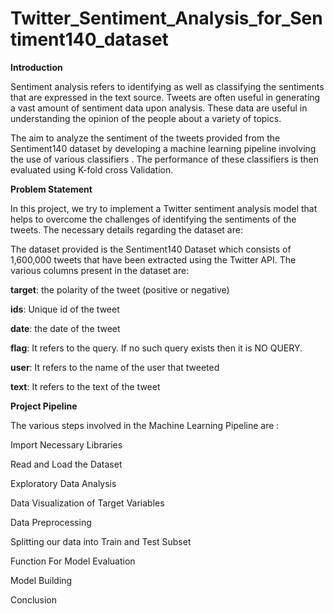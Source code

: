 # Twitter_Sentiment_Analysis_for_Sentiment140_dataset

**Introduction**

Sentiment analysis refers to identifying as well as classifying the sentiments that are expressed in the text source. Tweets are often useful in generating a vast amount of sentiment data upon analysis. These data are useful in understanding the opinion of the people about a variety of topics.

The aim to analyze the sentiment of the tweets provided from the Sentiment140 dataset by developing a machine learning pipeline involving the use of various classifiers . The performance of these classifiers is then evaluated using K-fold cross Validation.

**Problem Statement** 

In this project, we try to implement a Twitter sentiment analysis model that helps to overcome the challenges of identifying the sentiments of the tweets. The necessary details regarding the dataset are:

The dataset provided is the Sentiment140 Dataset which consists of 1,600,000 tweets that have been extracted using the Twitter API. The various columns present in the dataset are:

**target**: the polarity of the tweet (positive or negative)

**ids**: Unique id of the tweet

**date**: the date of the tweet

**flag**: It refers to the query. If no such query exists then it is NO QUERY.

**user**: It refers to the name of the user that tweeted

**text**: It refers to the text of the tweet

**Project Pipeline**

The various steps involved in the Machine Learning Pipeline are :

Import Necessary Libraries

Read and Load the Dataset

Exploratory Data Analysis

Data Visualization of Target Variables

Data Preprocessing

Splitting our data into Train and Test Subset

Function For Model Evaluation

Model Building

Conclusion

